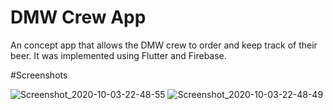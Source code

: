 # DMW Crew App
 An concept app that allows the DMW crew to order and keep track of their beer.
 It was implemented using Flutter and Firebase.

#Screenshots

![Screenshot_2020-10-03-22-48-55](https://user-images.githubusercontent.com/59749496/95032384-9cd7bc80-06ba-11eb-8f5b-39bb584f406d.png)
![Screenshot_2020-10-03-22-48-49](https://user-images.githubusercontent.com/59749496/95032389-a19c7080-06ba-11eb-80d0-f6b7235b9660.png)
